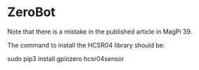 # ZeroBot

Note that there is a mistake in the published article in MagPi 39.

The command to install the HCSR04 library should be:

sudo pip3 install gpiozero hcsr04sensor
